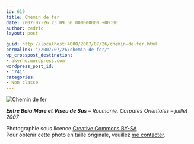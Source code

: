 ```yaml
---
id: 619
title: Chemin de fer
date: 2007-07-26 23:09:50.000000000 +00:00
author: cedric
layout: post

guid: http://localhost:4000/2007/07/26/chemin-de-fer.html
permalink: "/2007/07/26/chemin-de-fer/"
wp_crosspost_destination:
- akyrho.wordpress.com
wordpress_post_id:
- '741'
categories:
- Non classé
---
```

![Chemin de fer](/images/2007/10/320x-s_09-baia_mare-arbore-20070710-13.jpg)

_**Entre Baia Mare et Viseu de Sus** &#8211; Roumanie, Carpates Orientales &#8211; juillet 2007_

Photographie sous licence [Creative Commons BY-SA](http://creativecommons.org/licenses/by-sa/2.0/be/deed.fr)  
Pour obtenir cette photo en taille originale, veuillez [me contacter](http://www.parenthese.be/contact/).